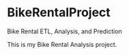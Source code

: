# BikeRentalProject
Bike Rental ETL, Analysis, and Prediction

This is my Bike Rental Analysis project.
